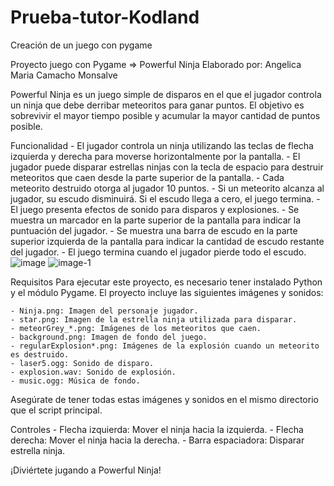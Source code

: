 # Prueba-tutor-Kodland
Creación de un juego con pygame

Proyecto juego con Pygame => Powerful Ninja
Elaborado por: Angelica Maria Camacho Monsalve

Powerful Ninja es un juego simple de disparos en el que el jugador controla un ninja que debe derribar meteoritos para ganar puntos. El objetivo es sobrevivir el mayor tiempo posible y acumular la mayor cantidad de puntos posible.

Funcionalidad
    - El jugador controla un ninja utilizando las teclas de flecha izquierda y derecha para moverse horizontalmente por la pantalla.
    - El jugador puede disparar estrellas ninjas con la tecla de espacio para destruir meteoritos que caen desde la parte superior de la pantalla.
    - Cada meteorito destruido otorga al jugador 10 puntos.
    - Si un meteorito alcanza al jugador, su escudo disminuirá. Si el escudo llega a cero, el juego termina.
    - El juego presenta efectos de sonido para disparos y explosiones.
    - Se muestra un marcador en la parte superior de la pantalla para indicar la puntuación del jugador.
    - Se muestra una barra de escudo en la parte superior izquierda de la pantalla para indicar la cantidad de escudo restante del jugador.
    - El juego termina cuando el jugador pierde todo el escudo.
 ![image](https://github.com/AngelicaCamachoM/Prueba-tutor-Kodland/assets/90934623/cf6e6184-942a-4c52-a9ac-88129b96d54a)
 ![image-1](https://github.com/AngelicaCamachoM/Prueba-tutor-Kodland/assets/90934623/6dbb3ff0-44a9-4186-a609-22827a85c12a)

    

    

Requisitos
Para ejecutar este proyecto, es necesario tener instalado Python y el módulo Pygame. El proyecto incluye las siguientes imágenes y sonidos:

    - Ninja.png: Imagen del personaje jugador.
    - star.png: Imagen de la estrella ninja utilizada para disparar.
    - meteorGrey_*.png: Imágenes de los meteoritos que caen.
    - background.png: Imagen de fondo del juego.
    - regularExplosion*.png: Imágenes de la explosión cuando un meteorito es destruido.
    - laser5.ogg: Sonido de disparo.
    - explosion.wav: Sonido de explosión.
    - music.ogg: Música de fondo.
Asegúrate de tener todas estas imágenes y sonidos en el mismo directorio que el script principal.

Controles
    - Flecha izquierda: Mover el ninja hacia la izquierda.
    - Flecha derecha: Mover el ninja hacia la derecha.
    - Barra espaciadora: Disparar estrella ninja.

¡Diviértete jugando a Powerful Ninja!
